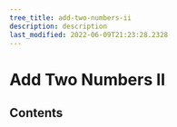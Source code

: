 ```yaml
---
tree_title: add-two-numbers-ii
description: description
last_modified: 2022-06-09T21:23:28.2328
---
```


# Add Two Numbers II

## Contents

